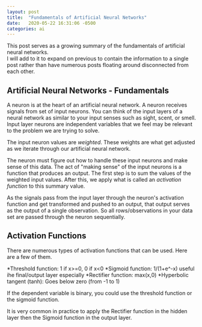 ```yaml
---
layout: post
title:  "Fundamentals of Artificial Neural Networks"
date:   2020-05-22 16:31:06 -0500
categories: ai
---
```


This post serves as a growing summary of the fundamentals of artificial neural networks.  
I will add to it to expand on previous to contain the information to a single post rather
than have numerous posts floating around disconnected from each other.

## Artificial Neural Networks - Fundamentals

A neuron is at the heart of an artificial neural network.  A neuron receives signals from
set of input neurons.  You can think of the input layers of a neural network as similar 
to your input senses such as sight, scent, or smell.  Input layer neurons are independent 
variables that we feel may be relevant to the problem we are trying to solve.

The input neuron values are *weighted*.  These weights are what get adjusted as we iterate
through our artificial neural network.

The neuron must figure out how to handle these input neurons and make sense of this data. 
The act of "making sense" of the input neurons is a function that produces an output.  The first
step is to sum the values of the weighted input values.  After this, we apply what is called
an *activation function* to this summary value.


As the signals pass from the input layer through the neuron's activation function and get transformed and pushed to
an output, that output serves as the output of a single observation.  So all rows/observations
in your data set are passed through the neuron sequentially.


## Activation Functions

There are numerous types of activation functions that can be used.  Here are a few of them.

*Threshold function: 1 if x>=0, 0 if x<0
*Sigmoid function: 1/(1+e^-x) useful ihe final/output layer especially
*Rectifier function: max(x,0) 
*Hyperbolic tangent (tanh): Goes below zero (from -1 to 1)

If the dependent variable is binary, you could use the threshold function or the sigmoid function.  

It is very common in practice to apply the Rectifier function in the hidden layer then the Sigmoid function in the output layer.


